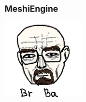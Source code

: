 # MeshiEngine
![顔](https://github.com/kKatsumatAa/MeshiEngine/blob/master/Resources/image/walter.png "顔")